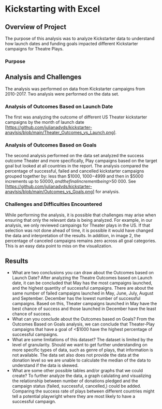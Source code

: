 # Kickstarting with Excel

## Overview of Project
The purpose of this analysis was to analyze Kickstarter data to understand how launch dates and funding goals impacted different Kickstarter campaigns for Theatre Plays.  
### Purpose

## Analysis and Challenges
The analysis was performed on data from Kickstarter campaigns from 2010-2017.  Two analysis were performed on the data set.  
### Analysis of Outcomes Based on Launch Date
The first was analyzing the outcome of different US Theater kickstarter campaigns by the month of launch date [https://github.com/julianadvds/kickstarter-anaylsis/blob/main/Theater_Outcomes_vs_Launch.png]. 
### Analysis of Outcomes Based on Goals
 The second analysis performed on the data set analyzed the success outcome Theater and more specifically, Play campaigns based on the target goal but looked at all countries in the report.  The analysis compared the percentage of successful, failed and cancelled kickstarter campaigns grouped together by: less than $1000, $1000-$4999 and then in $5000 increments up to $50 000, and the final increment being >$50 000.  See [https://github.com/julianadvds/kickstarter-anaylsis/blob/main/Outcomes_vs_Goals.png] for analysis.  
### Challenges and Difficulties Encountered
While performing the analysis, it is possible that challenges may arise when ensuring that only the relevant data is being analyzed.  For example, in our analysis, we only reviewed campaings for Theater plays in the US.  If that selection was not done ahead of time, it is possible it would have changed the data and interpretation of the results.  In addition, in image 2, the percentage of canceled campaigns remains zero across all goal categories.  This is an easy data point to miss on the visualization.
## Results

- What are two conclusions you can draw about the Outcomes based on Launch Date?
After analyzing the Theatre Outcomes based on Launch date, it can be concluded that May has the most campaigns launched, and the highest quantity of successful campaigns.  There are about the same number of failed campaigns launched in May, June, July, August and September.  December has the lowest number of successful campaigns.  Based on this, Theater campaigns launched in May have the best chance of success and those launched in December have the least chance of success.
- What can you conclude about the Outcomes based on Goals?
From the Outcomes Based on Goals analysis, we can conclude that Theater-Play campaigns that have a goal of <$1000 have the highest percentage of successful campaigns. 
- What are some limitations of this dataset?
The dataset is limited by the level of granularity.  Should we want to get further understanding on more specific types of data, such as genre of plays, that information is not available.  The data set also does not provide the data at the donation level so we are unable to calculate the median of the data to understand if the data is skewed.
- What are some other possible tables and/or graphs that we could create?
To further analyze the data, a graph calulating and visualizing the relationship between number of donations pledged and the campaign status (failed, successful, cancelled,) could be added.  Comparing the success rate of plays between different countries might tell a potential playwright where they are most likely to have a successful campaign.

